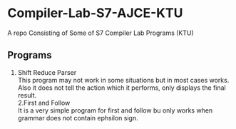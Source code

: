 # Compiler-Lab-S7-AJCE-KTU
A repo Consisting of Some of S7 Compiler Lab Programs (KTU)

## Programs
1. Shift Reduce Parser <br>
This program may not work in some situations but in most cases works. Also it does not tell the action which it performs, only displays the final result.<br>
2.First and Follow <br>
It is a very simple program for first and follow bu only works when grammar does not contain ephsilon sign.
